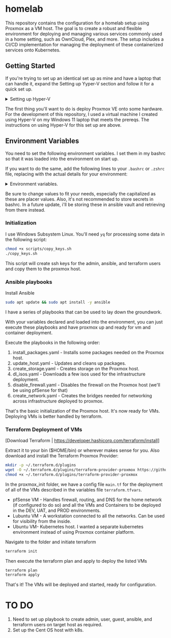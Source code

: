 # homelab

This repository contains the configuration for a homelab setup using Proxmox as a VM host. The goal is to create a robust and flexible environment for deploying and managing various services commonly used in a home setting, such as OwnCloud, Plex, and more. The setup includes a CI/CD implementation for managing the deployment of these containerized services onto Kubernetes.

## Getting Started

If you're trying to set up an identical set up as mine and have a laptop that can handle it, expand the Setting up Yyper-V section and follow it for a quick set up.

<details>
<summary>Setting up Hyper-V</summary>

If you have a laptop that can handle it, you can run the whole thing on Hyper-V on it. My 7th gen X1 carbon is dated and not a whole lot to rave about, but it handled the job well.

1. Enable Intel VT-x/VT-d in BIOS
2. Install Hyper-V by opening `appwiz.cpl`, clicking `Turn Windows features on or off` -> Check `Hyper-V` -> Follow prompts and reboot to complete the install.
3. Download [ProxMox ISO | https://enterprise.proxmox.com/iso/proxmox-ve_8.3-1.iso]
4. Execute the powershell script in the scripts folder
5. Run the `hyperv_init.ps1` powershell script

### Script Explanation:
The script first defines the names for the external and internal switches, retrieves the network adapter connected to the internet, and creates an external switch using that adapter. It then creates an internal switch for private networking. The script proceeds to define the VM's name, ISO file path, memory size, and disk size, creating a new VM with these specifications. Secure boot is disabled for the VM, and a virtual hard disk is added. Three network adapters are attached to the VM: two to the external switch and one to the internal switch, with MAC address spoofing enabled for all three. Finally, the ISO file is set as the DVD drive for the VM.

</details>

The first thing you'll want to do is deploy Proxmox VE onto some hardware. For the development of this repository, I used a virtual machine I created using Hyper-V on my Windows 11 laptop that meets the prereqs. The instructions on using Hyper-V for this set up are above.

## Environment Variables

You need to set the following environment variables. I set them in my bashrc so that it was loaded into the environment on start up. 

If you want to do the same, add the following lines to your `.bashrc` or `.zshrc` file, replacing with the actual details for your environment:

<details>
<summary>Environment variables.</summary>

## Env
export domain="DOMAIN"

## Admin
export admin_fname='ADMIN_FNAME'
export admin_lname='ADMIN_LNAME'
export admin_email='ADMIN_EMAIL'
export admin_username='ASMIN_USERNAME'
export admin_password='ADMIN_PASSWORD'
export admin_ssh_key="$HOME/.ssh/id_rsa"

## Root
export root_password='ROOT_PASSWORD'

## User
export user_fname="USER_FNAME"
export user_lname="USER_LNAME"
export user_email="USER_EMAIL"
export user_username="USER_USERNAME"
export user_password="USER_PASSWORD"

## Proxmox
export pm_user='root'
export pm_password="$root_password"
export pm_address="PROXMOX_IP"
export pm_netmask="PROXMOX_NETMASK"
export pm_gateway="PROXMOX_GATEWAY"
export pm_dns="PROXMOX_DNS"

## Ansible
export ansible_inv="$HOME/devops/github/homelab/IaC/ansible/inventory/hosts.ini"
export ansible_pbs="$HOME/devops/github/homelab/IaC/ansible/playbooks"
export ansible_ssh_key="$HOME/.ssh/ansible_key"
alias ansiblepb='ansible-playbook'
export ansible_username="ansible"
export ansible_password='ANSIBLE_PASSWORD'

## Terraform
export TF_VAR_pm_user="$pm_user@pam"
export TF_VAR_pm_password=$pm_password
export TF_VAR_terraform_ssh_key="$HOME/.ssh/terraform_key"
export TF_VAR_terraform_password='TERRAFORM_PASSWORD'
export TF_VAR_terraform_username="terraform"

</details>

Be sure to change values to fit your needs, especially the capitalized as these are placer values. Also, it's not recommended to store secrets in bashrc. In a future update, i'll be storing these in ansible vault and retrieving from there instead.

### Initialization

I use Windows Subsystem Linux. You'll need `yq` for processing some data in the following script:

``` sh
chmod +x scripts/copy_keys.sh
./copy_keys.sh
```

This script will create ssh keys for the admin, ansible, and terraform users and copy them to the proxmox host.

### Ansible playbooks

Install Ansible

``` sh
sudo apt update && sudo apt install -y ansible
```

I have a series of playbooks that can be used to lay down the groundwork. 

With your variables declared and loaded into the environment, you can just execute these playbooks and have proxmox up and ready for vm and container deployment.

Execute the playbooks in the following order:

1. install_packages.yaml - Installs some packages needed on the Proxmox host.
2. update_host.yaml - Updates and cleans up packages.
3. create_storage.yaml - Creates storage on the Proxmox host.
4. dl_isos.yaml - Downloads a few isos used for the infrastructure deployment.
5. disable_firewall.yaml - Disables the firewall on the Proxmox host (we'll be using pfSense for that)
6. create_network.yaml - Creates the bridges needed for networking across infrastructure deployed to proxmox.

That's the basic initialization of the Proxmox host. It's now ready for VMs. Deploying VMs is better handled by terraform.

### Terraform Deployment of VMs

[Download Terraform | https://developer.hashicorp.com/terraform/install]

Extract it to your bin ($HOME/bin) or wherever makes sense for you. Also download and install the Terraform Proxmox Provider:

``` sh
mkdir -p ~/.terraform.d/plugins
wget -O ~/.terraform.d/plugins/terraform-provider-proxmox https://github.com/Telmate/terraform-provider-proxmox/releases/latest/download/terraform-provider-proxmox-linux-amd64
chmod +x ~/.terraform.d/plugins/terraform-provider-proxmox
```

In the proxmox_init folder, we have  a config file `main.tf` for the deployment of all of the VMs described in the variables file `terraform.tfvars`.

- pfSense VM - Handles firewall, routing, and DNS for the home network (if configured to do so) and all the VMs and Containers to be deployed in the DEV, UAT, and PROD environments.
- Lubuntu VM - A workstation connected to all the networks. Can be used for visibility from the inside.
- Ubuntu VM- Kubernetes host. I wanted a separate kubernetes environment instead of using Proxmox container platform.

Navigate to the folder and initiate terraform

``` sh
terraform init
```

Then execute the terraform plan and apply to deploy the listed VMs

``` sh
terraform plan
terraform apply
```

That's it! The VMs will be deployed and started, ready for configuration.

# TO DO

1. Need to set up playbook to create admin, user, guest, ansible, and terraform users on target host as required.
2. Set up the Cent OS host with k8s.